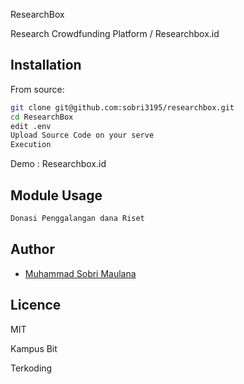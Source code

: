 ResearchBox

Research Crowdfunding Platform / Researchbox.id

## Installation

From source:

```bash
git clone git@github.com:sobri3195/researchbox.git
cd ResearchBox
edit .env
Upload Source Code on your serve
Execution
```

Demo : Researchbox.id

## Module Usage

```bash
Donasi Penggalangan dana Riset
```

## Author

- [Muhammad Sobri Maulana](muhammadsobrimaulana31@gmail.com)

## Licence

MIT

Kampus Bit

Terkoding
